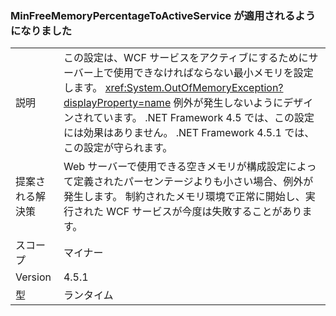 ### <a name="minfreememorypercentagetoactiveservice-is-now-respected"></a>MinFreeMemoryPercentageToActiveService が適用されるようになりました

|   |   |
|---|---|
|説明|この設定は、WCF サービスをアクティブにするためにサーバー上で使用できなければならない最小メモリを設定します。 <xref:System.OutOfMemoryException?displayProperty=name> 例外が発生しないようにデザインされています。 .NET Framework 4.5 では、この設定には効果はありません。 .NET Framework 4.5.1 では、この設定が守られます。|
|提案される解決策|Web サーバーで使用できる空きメモリが構成設定によって定義されたパーセンテージよりも小さい場合、例外が発生します。 制約されたメモリ環境で正常に開始し、実行された WCF サービスが今度は失敗することがあります。|
|スコープ|マイナー|
|Version|4.5.1|
|型|ランタイム|

